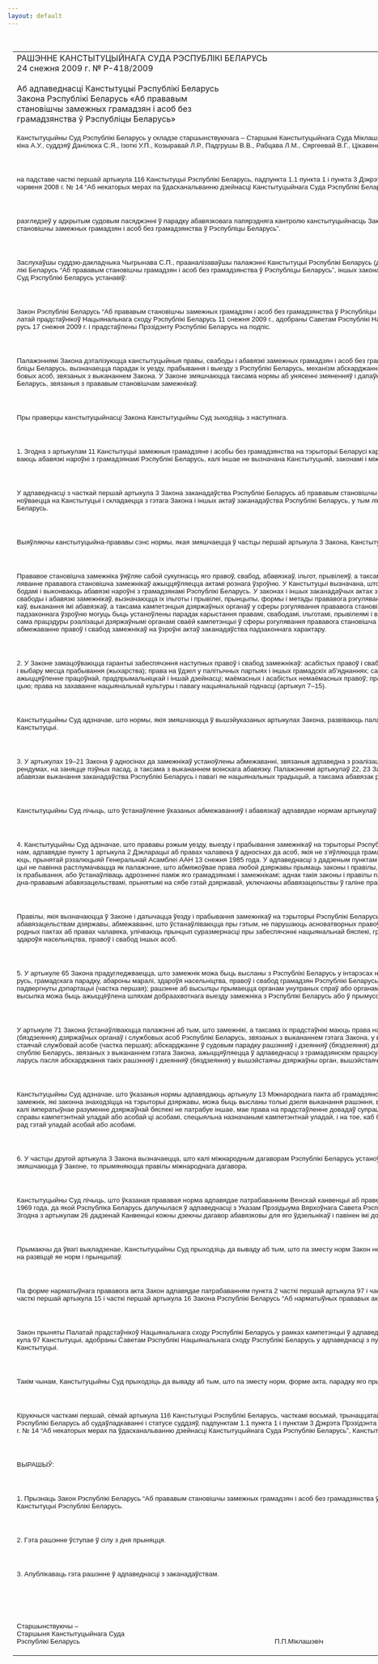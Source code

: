 ```yaml
---
layout: default
---
```


<div style="margin: 0px auto; width: 1000px;">

<div id="flag">

 

</div>

<div id="fixedWidth">

<div id="body">

<div id="columnSpanned">

<div id="content" style="margin: 10px">

<table>
<colgroup>
<col style="width: 100%" />
</colgroup>
<tbody>
<tr class="odd">
<td><div data-align="center" style="text-transform: uppercase;">
Рашэнне Канстытуцыйнага Суда Рэспублікі Беларусь
</div>
<div data-align="center">
24 снежня 2009 г. № Р-418/2009
</div>
<div data-align="left" style="width: 400px; margin-top: 20px; margin-bottom: 20px;">
Аб адпаведнасці Канстытуцыі Рэспублікі Беларусь Закона Рэспублікі Беларусь «Аб прававым становішчы замежных грамадзян і асоб без грамадзянства ў Рэспубліцы Беларусь»
</div>
<p><span lang="BE" style="font-size: 10pt; font-family: Arial">Канстытуцыйны Суд Рэспублікі Беларусь у складзе старшынствуючага – Старшыні Канстытуцыйнага Суда Міклашэвіча П.П., намесніка Старшыні Марыскіна А.У., суддзяў Данілюка С.Я., Ізоткі У.П., Козыравай Л.Р., Падгрушы В.В., Рабцава Л.М., Сяргеевай В.Г., Цікавенкі А.Г., Чыгрынава С.П. </span><span style="font-size: 10pt; font-family: Arial; mso-ansi-language: RU"></span></p>
<p><span style="font-size: 10pt; font-family: Arial; mso-ansi-language: RU"></span></p>
<p> </p>
<p><span lang="BE" style="font-size: 10pt; font-family: Arial">на падставе часткі першай артыкула 116 Канстытуцыі Рэспублікі Беларусь, падпункта 1.1 пункта 1 і пункта 3 Дэкрэта Прэзідэнта Рэспублікі Беларусь ад 26 чэрвеня 2008 г. № 14 “Аб некаторых мерах па ўдасканальванню дзейнасці Канстытуцыйнага Суда Рэспублікі Беларусь”</span><span style="font-size: 10pt; font-family: Arial; mso-ansi-language: RU"></span></p>
<p><span style="font-size: 10pt; font-family: Arial; mso-ansi-language: RU"></span></p>
<p> </p>
<p><span lang="BE" style="font-size: 10pt; font-family: Arial; mso-ansi-language: BE">разгледзеў у адкрытым судовым пасяджэнні ў парадку абавязковага папярэдняга кантролю канстытуцыйнасць Закона Рэспублікі Беларусь “Аб прававым становішчы замежных грамадзян і асоб без грамадзянства ў Рэспубліцы Беларусь”.</span></p>
<p><span lang="BE" style="font-size: 10pt; font-family: Arial; mso-ansi-language: BE"></span></p>
<p> </p>
<p><span lang="BE" style="font-size: 10pt; font-family: Arial; mso-ansi-language: BE">Заслухаўшы суддзю-дакладчыка Чыгрынава С.П., прааналізаваўшы палажэнні Канстытуцыі Рэспублікі Беларусь (далей – Канстытуцыя), Закона Рэспублікі Беларусь “Аб прававым становішчы грамадзян і асоб без грамадзянства ў Рэспубліцы Беларусь”, іншых законаў Рэспублікі Беларусь, Канстытуцыйны Суд Рэспублікі Беларусь устанавіў:</span></p>
<p><span lang="BE" style="font-size: 10pt; font-family: Arial; mso-ansi-language: BE"></span></p>
<p> </p>
<p><span lang="BE" style="font-size: 10pt; font-family: Arial; mso-ansi-language: BE">Закон Рэспублікі Беларусь “Аб прававым становішчы замежных грамадзян і асоб без грамадзянства ў Рэспубліцы Беларусь” (далей – Закон) прыняты Палатай прадстаўнікоў Нацыянальнага сходу Рэспублікі Беларусь 11 снежня 2009 г., адобраны Саветам Рэспублікі Нацыянальнага сходу Рэспублікі Беларусь 17 снежня 2009 г. і прадстаўлены Прэзідэнту Рэспублікі Беларусь на подпіс.</span></p>
<p><span lang="BE" style="font-size: 10pt; font-family: Arial; mso-ansi-language: BE"></span></p>
<p> </p>
<p><span lang="BE" style="font-size: 10pt; font-family: Arial; mso-ansi-language: BE">Палажэннямі Закона дэталізуюцца канстытуцыйныя правы, свабоды і абавязкі замежных грамадзян і асоб без грамадзянства (далей – замежнікі) у Рэспубліцы Беларусь, вызначаецца парадак іх уезду, прабывання і выезду з Рэспублікі Беларусь, механізм абскарджання рашэнняў і дзеянняў органаў і службовых асоб, звязаных з выкананнем Закона. У Законе змяшчаюцца таксама нормы аб унясенні змяненняў і дапаўненняў у некаторыя законы Рэспублікі Беларусь, звязаныя з прававым становішчам замежнікаў.</span></p>
<p><span lang="BE" style="font-size: 10pt; font-family: Arial; mso-ansi-language: BE"></span></p>
<p> </p>
<p><span style="font-size: 10pt; font-family: Arial">Пры праверцы канстытуцыйнасці Закона Канстытуцыйны Суд зыходзіць з наступнага.</span></p>
<p><span style="font-size: 10pt; font-family: Arial"></span></p>
<p> </p>
<p><span lang="BE" style="font-size: 10pt; font-family: Arial; mso-ansi-language: BE">1. Згодна з артыкулам 11 Канстытуцыі замежныя грамадзяне і асобы без грамадзянства на тэрыторыі Беларусі карыстаюцца правамі і свабодамі і выконваюць абавязкі нароўні з грамадзянамі Рэспублікі Беларусь, калі іншае не вызначана Канстытуцыяй, законамі і міжнароднымі дагаворамі.</span></p>
<p><span lang="BE" style="font-size: 10pt; font-family: Arial; mso-ansi-language: BE"></span></p>
<p> </p>
<p><span lang="BE" style="font-size: 10pt; font-family: Arial; mso-ansi-language: BE">У адпаведнасці з часткай першай артыкула 3 Закона заканадаўства Рэспублікі Беларусь аб прававым становішчы замежнікаў у Рэспубліцы Беларусь асноўваецца на Канстытуцыі і складаецца з гэтага Закона і іншых актаў заканадаўства Рэспублікі Беларусь, у тым ліку міжнародных дагавораў Рэспублікі Беларусь.</span></p>
<p><span lang="BE" style="font-size: 10pt; font-family: Arial; mso-ansi-language: BE"></span></p>
<p> </p>
<p><span lang="BE" style="font-size: 10pt; font-family: Arial; mso-ansi-language: BE">Выяўляючы канстытуцыйна-прававы сэнс нормы, якая змяшчаецца ў частцы першай артыкула 3 Закона, Канстытуцыйны Суд адзначае наступнае.</span></p>
<p><span lang="BE" style="font-size: 10pt; font-family: Arial; mso-ansi-language: BE"></span></p>
<p> </p>
<p><span lang="BE" style="font-size: 10pt; font-family: Arial; mso-ansi-language: BE">Прававое становішча замежніка ўяўляе сабой сукупнасць яго правоў, свабод, абавязкаў, ільгот, прывілеяў, а таксама форм і парадку яго рэалізацыі. Рэгуляванне прававога становішча замежнікаў ажыццяўляецца актамі рознага ўзроўню. У Канстытуцыі вызначана, што замежнікі карыстаюцца правамі і свабодамі і выконваюць абавязкі нароўні з грамадзянамі Рэспублікі Беларусь. У законах і іншых заканадаўчых актах знаходзяць далейшае развіццё правы, свабоды і абавязкі замежнікаў, вызначаюцца іх ільготы і прывілеі, прынцыпы, формы і метады прававога рэгулявання рэалізацыі правоў і свабод замежнікаў, выканання імі абавязкаў, а таксама кампетэнцыя дзяржаўных органаў у сферы рэгулявання прававога становішча замежнікаў. У актах заканадаўства падзаконнага ўзроўню могуць быць устаноўлены парадак карыстання правамі, свабодамі, ільготамі, прывілеямі і выканання абавязкаў замежнікамі, а таксама працэдуры рэалізацыі дзяржаўнымі органамі сваёй кампетэнцыі ў сферы рэгулявання прававога становішча замежнікаў. Пры гэтым недапушчальна абмежаванне правоў і свабод замежнікаў на ўзроўні актаў заканадаўства падзаконнага характару.</span></p>
<p><span lang="BE" style="font-size: 10pt; font-family: Arial; mso-ansi-language: BE"></span></p>
<p> </p>
<p><span lang="BE" style="font-size: 10pt; font-family: Arial; mso-ansi-language: BE">2. У Законе замацоўваюцца гарантыі забеспячэння наступных правоў і свабод замежнікаў: асабістых правоў і свабод; права на свабоднае перамяшчэнне і выбару месца прабывання (жыхарства); права на ўдзел у палітычных партыях і іншых грамадскіх аб’яднаннях; сацыяльна-эканамічных правоў; права на ажыццяўленне працоўнай, прадпрымальніцкай і іншай дзейнасці; маёмасных і асабістых немаёмасных правоў; права на ахову здароўя; права на адукацыю; права на захаванне нацыянальнай культуры і павагу нацыянальнай годнасці (артыкул 7–15).</span></p>
<p><span lang="BE" style="font-size: 10pt; font-family: Arial; mso-ansi-language: BE"></span></p>
<p> </p>
<p><span lang="BE" style="font-size: 10pt; font-family: Arial; mso-ansi-language: BE">Канстытуцыйны Суд адзначае, што нормы, якія змяшчаюцца ў вышэйуказаных артыкулах Закона, развіваюць палажэнні артыкулаў 24–31, 36, 42–50 Канстытуцыі.</span></p>
<p><span lang="BE" style="font-size: 10pt; font-family: Arial; mso-ansi-language: BE"></span></p>
<p> </p>
<p><span lang="BE" style="font-size: 10pt; font-family: Arial; mso-ansi-language: BE">3. У артыкулах 19–21 Закона ў адносінах да замежнікаў устаноўлены абмежаванні, звязаныя адпаведна з рэалізацыяй правоў на ўдзел у выбарах і рэферендумах, на заняцце пэўных пасад, а таксама з выкананнем воінскага абавязку. Палажэннямі артыкулаў 22, 23 Закона для замежнікаў прадугледжаны абавязак выканання заканадаўства Рэспублікі Беларусь і павагі яе нацыянальных традыцый, а таксама абавязак рэгістрацыі.</span></p>
<p><span lang="BE" style="font-size: 10pt; font-family: Arial; mso-ansi-language: BE"></span></p>
<p> </p>
<p><span lang="BE" style="font-size: 10pt; font-family: Arial; mso-ansi-language: BE">Канстытуцыйны Суд лічыць, што ўстанаўленне ўказаных абмежаванняў і абавязкаў адпавядае нормам артыкулаў 37–39, 52, 57 Канстытуцыі.</span></p>
<p><span lang="BE" style="font-size: 10pt; font-family: Arial; mso-ansi-language: BE"></span></p>
<p> </p>
<p><span lang="BE" style="font-size: 10pt; font-family: Arial; mso-ansi-language: BE">4. Канстытуцыйны Суд адзначае, што прававы рэжым уезду, выезду і прабывання замежнікаў на тэрыторыі Рэспублікі Беларусь, які вызначаецца Законам, адпавядае пункту 1 артыкула 2 Дэкларацыі аб правах чалавека ў адносінах да асоб, якія не з’яўляюцца грамадзянамі краіны, у якой яны пражываюць, прынятай рэзалюцыяй Генеральнай Асамблеі ААН 13 снежня 1985 года. У адпаведнасці з дадзеным пунктам ні адно палажэнне ўказанай Дэкларацыі не павінна растлумачвацца як палажэнне, што абмяжоўвае права любой дзяржавы прымаць законы і правілы, якія датычацца ўезду замежнікаў і ўмоў іх прабывання, або ўстанаўліваць адрозненні паміж яго грамадзянамі і замежнікамі; аднак такія законы і правілы павінны быць сумяшчальныя з міжнародна-прававымі абавязацельствамі, прынятымі на сябе гэтай дзяржавай, уключаючы абавязацельствы ў галіне правоў чалавека.</span></p>
<p><span lang="BE" style="font-size: 10pt; font-family: Arial; mso-ansi-language: BE"></span></p>
<p> </p>
<p><span lang="BE" style="font-size: 10pt; font-family: Arial; mso-ansi-language: BE">Правілы, якія вызначаюцца ў Законе і датычацца ўезду і прабывання замежнікаў на тэрыторыі Рэспублікі Беларусь, адпавядаюць міжнародна-прававым абавязацельствам дзяржавы, абмежаванні, што ўстанаўліваюцца пры гэтым, не парушаюць асноватворных правоў і свабод асобы, замацаваных у міжнародных пактах аб правах чалавека, улічваюць прынцып суразмернасці пры забеспячэнні нацыянальнай бяспекі, грамадскага парадку, абароны маралі, здароўя насельніцтва, правоў і свабод іншых асоб.</span></p>
<p><span lang="BE" style="font-size: 10pt; font-family: Arial; mso-ansi-language: BE"></span></p>
<p> </p>
<p><span lang="BE" style="font-size: 10pt; font-family: Arial; mso-ansi-language: BE">5. У артыкуле 65 Закона прадугледжваецца, што замежнік можа быць высланы з Рэспублікі Беларусь у інтарэсах нацыянальнай бяспекі Рэспублікі Беларусь, грамадскага парадку, абароны маралі, здароўя насельніцтва, правоў і свабод грамадзян Рэспублікі Беларусь і іншых асоб, калі ён не можа быць падвергнуты дэпартацыі (частка першая); рашэнне аб высылцы прымаецца органам унутраных спраў або органам дзяржаўнай бяспекі (частка другая); высылка можа быць ажыццёўлена шляхам добраахвотнага выезду замежніка з Рэспублікі Беларусь або ў прымусовым парадку (частка трэцяя).</span></p>
<p><span lang="BE" style="font-size: 10pt; font-family: Arial; mso-ansi-language: BE"></span></p>
<p> </p>
<p><span lang="BE" style="font-size: 10pt; font-family: Arial; mso-ansi-language: BE">У артыкуле 71 Закона ўстанаўліваюцца палажэнні аб тым, што замежнікі, а таксама іх прадстаўнікі маюць права на абскарджанне рашэнняў і дзеянняў (бяздзеяння) дзяржаўных органаў і службовых асоб Рэспублікі Беларусь, звязаных з выкананнем гэтага Закона, у вышэйстаячы дзяржаўны орган, вышэйстаячай службовай асобе (частка першая); абскарджанне ў судовым парадку рашэнняў і дзеянняў (бяздзеяння) дзяржаўных органаў і службовых асоб Рэспублікі Беларусь, звязаных з выкананнем гэтага Закона, ажыццяўляецца ў адпаведнасці з грамадзянскім працэсуальным заканадаўствам Рэспублікі Беларусь пасля абскарджання такіх рашэнняў і дзеянняў (бяздзеяння) у вышэйстаячы дзяржаўны орган, вышэйстаячай службовай асобе (частка другая).</span></p>
<p><span lang="BE" style="font-size: 10pt; font-family: Arial; mso-ansi-language: BE"></span></p>
<p> </p>
<p><span lang="BE" style="font-size: 10pt; font-family: Arial; mso-ansi-language: BE">Канстытуцыйны Суд адзначае, што ўказаныя нормы адпавядаюць артыкулу 13 Міжнароднага пакта аб грамадзянскіх і палітычных правах, згодна з якім замежнік, які законна знаходзіцца на тэрыторыі дзяржавы, можа быць высланы толькі дзеля выканання рашэння, вынесенага ў адпаведнасці з законам, і, калі імператыўнае разуменне дзяржаўнай бяспекі не патрабуе іншае, мае права на прадстаўленне довадаў супраць сваёй высылкі, на перагляд сваёй справы кампетэнтнай уладай або асобай ці асобамі, спецыяльна назначанымі кампетэнтнай уладай, і на тое, каб быць прадстаўленым для гэтай мэты перад гэтай уладай асобай або асобамі.</span></p>
<p><span lang="BE" style="font-size: 10pt; font-family: Arial; mso-ansi-language: BE"></span></p>
<p> </p>
<p><span lang="BE" style="font-size: 10pt; font-family: Arial; mso-ansi-language: BE">6. У частцы другой артыкула 3 Закона вызначаецца, што калі міжнародным дагаворам Рэспублікі Беларусь устаноўлены іншыя правілы, чым тыя, якія змяшчаюцца ў Законе, то прымяняюцца правілы міжнароднага дагавора.</span></p>
<p><span lang="BE" style="font-size: 10pt; font-family: Arial; mso-ansi-language: BE"></span></p>
<p> </p>
<p><span lang="BE" style="font-size: 10pt; font-family: Arial; mso-ansi-language: BE">Канстытуцыйны Суд лічыць, што ўказаная прававая норма адпавядае патрабаванням Венскай канвенцыі аб праве міжнародных дагавораў ад 23 мая 1969 года, да якой Рэспубліка Беларусь далучылася ў адпаведнасці з Указам Прэзідыума Вярхоўнага Савета Рэспублікі Беларусь ад 10 красавіка 1986 г. Згодна з артыкулам 26 дадзенай Канвенцыі кожны дзеючы дагавор абавязковы для яго ўдзельнікаў і павінен імі добрасумленна выконвацца.</span></p>
<p><span lang="BE" style="font-size: 10pt; font-family: Arial; mso-ansi-language: BE"></span></p>
<p> </p>
<p><span lang="BE" style="font-size: 10pt; font-family: Arial; mso-ansi-language: BE">Прымаючы да ўвагі выкладзенае, Канстытуцыйны Суд прыходзіць да вываду аб тым, што па зместу норм Закон не супярэчыць Канстытуцыі, накіраваны на развіццё яе норм і прынцыпаў.</span></p>
<p><span lang="BE" style="font-size: 10pt; font-family: Arial; mso-ansi-language: BE"></span></p>
<p> </p>
<p><span lang="BE" style="font-size: 10pt; font-family: Arial; mso-ansi-language: BE">Па форме нарматыўнага прававога акта Закон адпавядае патрабаванням пункта 2 часткі першай артыкула 97 і часткі першай артыкула 104 Канстытуцыі, часткі першай артыкула 15 і часткі першай артыкула 16 Закона Рэспублікі Беларусь “Аб нарматыўных прававых актах Рэспублікі Беларусь”.</span></p>
<p><span lang="BE" style="font-size: 10pt; font-family: Arial; mso-ansi-language: BE"></span></p>
<p> </p>
<p><span lang="BE" style="font-size: 10pt; font-family: Arial; mso-ansi-language: BE">Закон прыняты Палатай прадстаўнікоў Нацыянальнага сходу Рэспублікі Беларусь у рамках кампетэнцыі ў адпаведнасці з пунктам 2 часткі першай артыкула 97 Канстытуцыі, адобраны Саветам Рэспублікі Нацыянальнага сходу Рэспублікі Беларусь у адпаведнасці з пунктам 1 часткі першай артыкула 98 Канстытуцыі.</span></p>
<p><span lang="BE" style="font-size: 10pt; font-family: Arial; mso-ansi-language: BE"></span></p>
<p> </p>
<p><span lang="BE" style="font-size: 10pt; font-family: Arial; mso-ansi-language: BE">Такім чынам, Канстытуцыйны Суд прыходзіць да вываду аб тым, што па зместу норм, форме акта, парадку яго прыняцця Закон адпавядае Канстытуцыі.</span></p>
<p><span lang="BE" style="font-size: 10pt; font-family: Arial; mso-ansi-language: BE"></span></p>
<p> </p>
<p><span lang="BE" style="font-size: 10pt; font-family: Arial; mso-ansi-language: BE">Кіруючыся часткамі першай, сёмай артыкула 116 Канстытуцыі Рэспублікі Беларусь, часткамі восьмай, трынаццатай, чатырнаццатай артыкула 24 Кодэкса Рэспублікі Беларусь аб судаўладкаванні і статусе суддзяў, падпунктам 1.1 пункта 1 і пунктам 3 Дэкрэта Прэзідэнта Рэспублікі Беларусь ад 26 чэрвеня 2008 г. № 14 “Аб некаторых мерах па ўдасканальванню дзейнасці Канстытуцыйнага Суда Рэспублікі Беларусь”, Канстытуцыйны Суд Рэспублікі Беларусь </span></p>
<p><span lang="BE" style="font-size: 10pt; font-family: Arial; mso-ansi-language: BE"></span></p>
<p> </p>
<p><span lang="BE" style="font-size: 10pt; font-family: Arial; mso-ansi-language: BE">ВЫРАШЫЎ:</span></p>
<p><strong><span lang="BE" style="font-size: 10pt; font-family: Arial; mso-ansi-language: BE"></span></strong></p>
<p> </p>
<p><span lang="BE" style="font-size: 10pt; font-family: Arial; mso-ansi-language: BE">1. Прызнаць Закон Рэспублікі Беларусь “Аб прававым становішчы замежных грамадзян і асоб без грамадзянства ў Рэспубліцы Беларусь” адпавядаючым Канстытуцыі Рэспублікі Беларусь. </span></p>
<p><span lang="BE" style="font-size: 10pt; font-family: Arial; mso-ansi-language: BE"></span></p>
<p> </p>
<p><span lang="BE" style="font-size: 10pt; font-family: Arial; mso-ansi-language: BE">2. Гэта рашэнне ўступае ў сілу з дня прыняцця.</span></p>
<p><span lang="BE" style="font-size: 10pt; font-family: Arial; mso-ansi-language: BE"></span></p>
<p> </p>
<p><span lang="BE" style="font-size: 10pt; font-family: Arial; mso-ansi-language: BE">3. Апублікаваць гэта рашэнне ў адпаведнасці з заканадаўствам.</span></p>
<p><span lang="BE" style="font-size: 10pt; font-family: Arial; mso-ansi-language: BE"></span></p>
<p> </p>
<p><span lang="BE" style="font-size: 10pt; font-family: Arial; mso-ansi-language: BE"></span></p>
<p> </p>
<p><span lang="BE" style="font-size: 10pt; font-family: Arial; mso-ansi-language: BE">Старшынствуючы –<br />
Старшыня Канстытуцыйнага Суда<br />
Рэспублікі Беларусь<span style="mso-tab-count: 5">                                                   </span><span style="mso-tab-count: 1">            </span><span style="mso-tab-count: 1">            </span><span style="mso-tab-count: 2">                        </span><span style="mso-spacerun: yes">     </span>П.П.Міклашэвіч</span></p></td>
</tr>
</tbody>
</table>

</div>

<div class="terminator">

 

</div>

</div>

</div>

</div>

</div>
